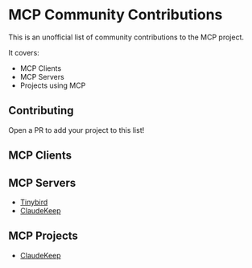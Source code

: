 # MCP Community Contributions

This is an unofficial list of community contributions to the MCP project.

It covers:
- MCP Clients
- MCP Servers
- Projects using MCP

## Contributing

Open a PR to add your project to this list!

## MCP Clients

## MCP Servers

- [Tinybird](https://github.com/tinybirdco/tinybird_mcp_claude)
- [ClaudeKeep](https://github.com/sdairs/claudekeep/tree/main/apps/mcp)

## MCP Projects

- [ClaudeKeep](https://github.com/sdairs/claudekeep)